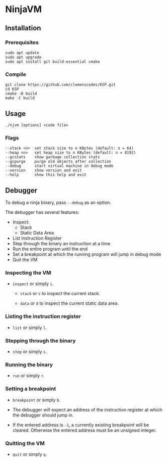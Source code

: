 # NinjaVM

## Installation

### Prerequisites

    sudo apt update
    sudo apt upgrade
    sudo apt install git build-essential cmake

### Compile

    git clone https://github.com/clemenscodes/KSP.git
    cd KSP 
    cmake -B build
    make -C build

## Usage

    ./njvm [options] <code file>

### Flags

    --stack <n>  set stack size to n KBytes (default: n = 64)
    --heap <n>   set heap size to n KBytes (default: n = 8192)
    --gcstats    show garbage collection stats
    --gcpurge    purge old objects after collection
    --debug      start virtual machine in debug mode
    --version    show version and exit
    --help       show this help and exit

## Debugger

To debug a ninja binary, pass ```--debug``` as an option.

The debugger has several features:

- Inspect:
  - Stack
  - Static Data Area
- List Instruction Register
- Step through the binary an instruction at a time
- Run the entire program until the end
- Set a breakpoint at which the running program will jump in debug mode
- Quit the VM

### Inspecting the VM

- ```inspect``` or simply ```i```.

  - ```stack``` or ```s``` to inspect the current stack.

  - ```data``` or ```d``` to inspect the current static data area.

### Listing the instruction register

- ```list``` or simply ```l```.

### Stepping through the binary

- ```step``` or simply ```s```.

### Running the binary

- ```run``` or simply ```r```.

### Setting a breakpoint

- ```breakpoint``` or simply ```b```.

- The debugger will expect an address of the instruction register at which the debugger should jump in.
- If the entered address is ```-1```, a currently existing breakpoint will be cleared.
Otherwise the entered address must be an unsigned integer.

### Quitting the VM

- ```quit``` or simply ```q```.
